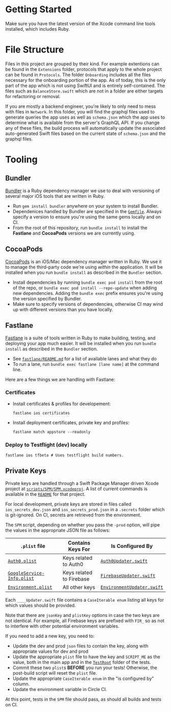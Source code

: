 # Getting Started 
Make sure you have the latest version of the Xcode command line tools installed, which includes Ruby.

# File Structure

Files in this project are grouped by their kind. For example extentions can be found in the `Extensions` folder, protocols that apply to the whole project can be found in `Protocols`. The folder `Onboarding` includes all the files necessary for the onboarding portion of the app. As of today, this is the only part of the app which is not using SwiftUI and is entirely self-contained. The files such as `BalanceStore.swift` which are not in a folder are either targets for refactoring or removal.

If you are mostly a backend engineer, you're likely to only need to mess with files in `Network`. In this folder, you will find the graphql files used to generate queries the app uses as well as `schema.json` which the app uses to determine what is available from the server's GraphQL API. If you change any of these files, the build process will automatically update the associated auto-generated Swift files based on the current state of `schema.json` and the graphql files.

# Tooling

## Bundler 

[Bundler](https://bundler.io/docs.html) is a Ruby dependency manager we use to deal with versioning of several major iOS tools that are written in Ruby.

- Run `gem install bundler` anywhere on your system to install Bundler.
- Dependenices handled by Bundler are specified in the [`Gemfile`](Gemfile). Always specify a version to ensure you're using the same gems locally and on CI.
- From the root of this repository, run `bundle install` to install the **Fastlane** and **CocoaPods** versions we are currently using. 

## CocoaPods

[CocoaPods](https://guides.cocoapods.org/) is an iOS/Mac dependency manager written in Ruby. We use it to manage the third-party code we're using *within* the application. It will be installed when you run `bundle install` as described in the `Bundler` section. 

- Install dependencies by running `bundle exec pod install` from the root of the repo, or `bundle exec pod install --repo-update` when adding new dependencies. Adding the `bundle exec` prefix ensures you're using the version specified by Bundler.
- Make sure to specify versions of dependencies, otherwise CI may wind up with different versions than you have locally. 

## Fastlane

[Fastlane](https://docs.fastlane.tools/) is a suite of tools written in Ruby to make building, testing, and deploying your app much easier. It will be installed when you run `bundle install` as described in the `Bundler` section. 

- See [`fastlane/README.md`](fastlane/README.md) for a list of available lanes and what they do
- To run a lane, run `bundle exec fastlane [lane name]` at the command line.

Here are a few things we are handling with Fastlane:

### Certificates

- Install certificates &  profiles for developement:

    ```
    fastlane ios certificates
    ```

- Install deployment certificates, private key and profiles:

    ```
    fastlane match appstore --readonly
    ```

### Deploy to Testflight (dev) locally

```
fastlane ios tfbeta # Uses testflight build numbers.
```

## Private Keys

Private keys are handled through a Swift Package Manager driven Xcode project at [`scripts/SPM/SPM.xcodeproj`](scripts/SPM/SPM.xcodeproj). A list of current commands is available in the [`README`](scripts/SPM/README.md) for that project. 

For local development, private keys are stored in files called `ios_secrets_dev.json` and `ios_secrets_prod.json` in a `.secrets` folder which is git-ignored. On CI, secrets are retrieved from the environment. 

The `SPM` script, depending on whether you pass the `-prod` option, will pipe the values in the appropriate JSON file as follows:

| `.plist` file | Contains Keys For | Is Configured By |
| --- | --- | --- |
| [`Auth0.plist`](ostelco-ios-client/SupportingFiles/Auth0.plist) | Keys related to Auth0 | [`Auth0Updater.swift`](scripts/SPM/Sources/Core/Secrets/Auth0Updater.swift) |
| [`GoogleService-Info.plist`](ostelco-ios-client/SupportingFiles/GoogleService-Info.plist) | Keys related to Firebase | [`FirebaseUpdater.swift`](scripts/SPM/Sources/Core/Secrets/FirebaseUpdater.swift) | 
| [`Environment.plist`](ostelco-ios-client/SupportingFiles/Environment.plist) | All other keys | [`EnvironmentUpdater.swift`](scripts/SPM/Sources/Core/Secrets/EnvironmentUpdater.swift) | 

Each `____Updater.swift` file contains a `CaseIterable enum` listing all keys for which values should be provided. 

Note that there are `jsonKey` and `plistKey` options in case the two keys are not identical. For example, all Firebase keys are prefixed with `FIR_` so as not to interfere with other potential environment variables. 

If you need to add a new key, you need to: 

- Update the dev and prod `json` files to contain the key, along with appropriate values for dev and prod
- Update the appropriate `plist` file to have the key and `SCRIPT_ME` as the value, both in the main app and in the [`TestRoot`](scripts/SPM/TestRoot) folder of the tests. 
- Commit these two `plist`s **BEFORE** you run your tests! Otherwise, the post-build script will reset the `plist` file.
- Update the appropriate `CaseIterable enum` in the  "is configured by" column.
- Update the environment variable in Circle CI.

At this point, tests in the `SPM` file should pass, as should all builds and tests on CI. 
